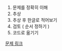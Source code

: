 1. 문제를 정확히 이해
2. 추상
3. 추상 후 한글로 적어보기
4. 검토 ( 순서 정하기 )
5. 코드로 옮기기

[문제 링크](https://github.com/codingstudy-pushup/javacoding_top50)